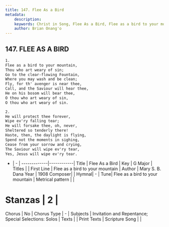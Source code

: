 ```yaml
---
title: 147. Flee As a Bird
metadata:
    description: 
    keywords: Christ in Song, Flee As a Bird, Flee as a bird to your mountain, 
    author: Brian Onang'o
---
```



## 147. FLEE AS A BIRD

```txt
1.
Flee as a bird to your mountain,
Thou who art weary of sin;
Go to the clear-flowing Fountain,
Where you may wash and be clean;
Fly, for th' avenger is near thee,
Call, and the Saviour will hear thee,
He on his bosom will bear thee,
O thou who art weary of sin,
O thou who art weary of sin.

2.
He will protect thee forever,
Wipe ev'ry falling tear;
He will forsake thee, oh, never,
Sheltered so tenderly there!
Haste, then, the daylight is flying,
Spend not the moments in sighing,
Cease from your sorrow and crying,
The Saviour will wipe ev'ry tear,
Yes, Jesus will wipe ev'ry tear.
```

- |   -  |
-------------|------------|
Title | Flee As a Bird |
Key | G Major |
Titles |  |
First Line | Flee as a bird to your mountain |
Author | Mary S. B. Dana 
Year | 1908
Composer|  |
Hymnal|  - |
Tune| Flee as a bird to your mountain |
Metrical pattern | |
# Stanzas | 2 |
Chorus | No |
Chorus Type | - |
Subjects | Invitation and Repentance; Special Selections: Solos |
Texts |  |
Print Texts | 
Scripture Song |  |
  
